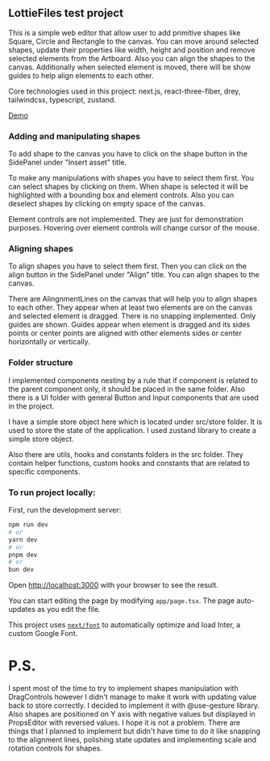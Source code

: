 
## LottieFiles test project

This is a simple web editor that allow user to add primitive shapes like Square, Circle and Rectangle to the canvas. You can move around selected shapes, update their properties like width, height and position and remove selected elements from the Artboard. Also you can align the shapes to the canvas. Additionally when selected element is moved, there will be show guides to help align elements to each other.

Core technologies used in this project:
next.js, react-three-fiber, drey, tailwindcss, typescript, zustand.

[Demo](https://lottie-files-test-project.vercel.app/)

### Adding and manipulating shapes

To add shape to the canvas you have to click on the shape button in the SidePanel under "Insert asset" title.

To make any manipulations with shapes you have to select them first. You can select shapes by clicking on them. When shape is selected it will be highlighted with a bounding box and element controls. Also you can deselect shapes by clicking on empty space of the canvas.

Element controls are not implemented. They are just for demonstration purposes. Hovering over element controls will change cursor of the mouse.

### Aligning shapes

To align shapes you have to select them first. Then you can click on the align button in the SidePanel under "Align" title. You can align shapes to the canvas.

There are AlingnmentLines on the canvas that will help you to align shapes to each other. They appear when at least two elements are on the canvas and selected element is dragged. There is no snapping implemented. Only guides are shown. Guides appear when element is dragged and its sides points or center points are aligned with other elements sides or center horizontally or vertically.

### Folder structure

I implemented components nesting by a rule that if component is related to the parent component only, it should be placed in the same folder. Also there is a UI folder with general Button and Input components that are used in the project.

I have a simple store object here which is located under src/store folder. It is used to store the state of the application. I used zustand library to create a simple store object.

Also there are utils, hooks and constants folders in the src folder. They contain helper functions, custom hooks and constants that are related to specific components.

### To run project locally:

First, run the development server:

```bash
npm run dev
# or
yarn dev
# or
pnpm dev
# or
bun dev
```

Open [http://localhost:3000](http://localhost:3000) with your browser to see the result.

You can start editing the page by modifying `app/page.tsx`. The page auto-updates as you edit the file.

This project uses [`next/font`](https://nextjs.org/docs/basic-features/font-optimization) to automatically optimize and load Inter, a custom Google Font.

# P.S.

I spent most of the time to try to implement shapes manipulation with DragControls however I didn't manage to make it work with updating value back to store correctly. I decided to implement it with @use-gesture library. Also shapes are positioned on Y axis with negative values but displayed in PropsEditor with reversed values. I hope it is not a problem.
There are things that I planned to implement but didn't have time to do it like snapping to the alignment lines, polishing state updates and implementing scale and rotation controls for shapes.
